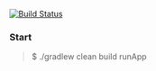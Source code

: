 [![Build Status](https://travis-ci.com/hei1233212000/gradle-payara-micro-template.svg?branch=master)](https://travis-ci.com/hei1233212000/gradle-payara-micro-template)

### Start
>$ ./gradlew clean build runApp

